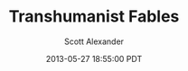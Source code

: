 ---
layout: podcast
title: "Transhumanist Fables"
author: Scott Alexander
description: https://slatestarcodex.com/2013/05/27/transhumanist-fables/
date: 2013-05-27 18:55:00 PDT
length: 1061288
duration: 265
guid: transhumanist-fables
---